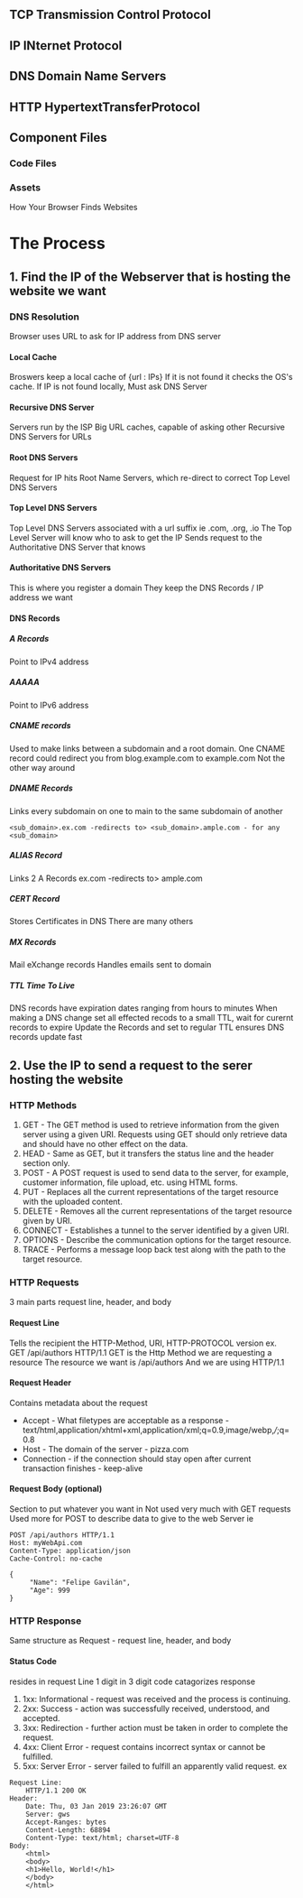 
## TCP Transmission Control Protocol

## IP INternet Protocol

## DNS Domain Name Servers

## HTTP HypertextTransferProtocol

## Component Files

### Code Files

### Assets

How Your Browser Finds Websites
# The Process
## 1. Find the IP of the Webserver that is hosting the website we want
### DNS Resolution
Browser uses URL to ask for IP address from DNS server
#### Local Cache
Broswers keep a local cache of {url : IPs}
If it is not found it checks the OS's cache.
If IP is not found locally, Must ask DNS Server
#### Recursive DNS Server
Servers run by the ISP
Big URL caches, capable of asking other Recursive DNS Servers for URLs
#### Root DNS Servers
Request for IP hits Root Name Servers, which re-direct to correct Top Level DNS Servers
#### Top Level DNS Servers 
Top Level DNS Servers associated with a url suffix ie .com, .org, .io
The Top Level Server will know who to ask to get the IP
Sends request to the Authoritative DNS Server that knows
#### Authoritative DNS Servers
This is where you register a domain
They keep the DNS Records / IP address we want
#### DNS Records
##### A Records
Point to IPv4 address
##### AAAAA
Point to IPv6 address
##### CNAME records
Used to make links between a subdomain and a root domain.
One CNAME record could redirect you from blog.example.com to example.com
Not the other way around
##### DNAME Records
Links every subdomain on one to main to the same subdomain of another
```
<sub_domain>.ex.com -redirects to> <sub_domain>.ample.com - for any <sub_domain>
```
##### ALIAS Record
Links 2 A Records
ex.com -redirects to> ample.com
##### CERT Record
Stores Certificates in DNS
There are many others
##### MX Records
Mail eXchange records
Handles emails sent to domain
##### TTL Time To Live
DNS records have expiration dates ranging from hours to minutes
When making a DNS change set all effected recods to a small TTL, 
wait for curernt records to expire
Update the Records and set to regular TTL
ensures DNS records update fast
## 2. Use the IP to send a request to the serer hosting the website

### HTTP Methods
1. 	GET - The GET method is used to retrieve information from the given server using a given URI. Requests using GET should only retrieve data and should have no other effect on the data.
2. 	HEAD - Same as GET, but it transfers the status line and the header section only.
3. 	POST - A POST request is used to send data to the server, for example, customer information, file upload, etc. using HTML forms.
4. 	PUT - Replaces all the current representations of the target resource with the uploaded content.
5. 	DELETE - Removes all the current representations of the target resource given by URI.
6. 	CONNECT - Establishes a tunnel to the server identified by a given URI.
7. 	OPTIONS - Describe the communication options for the target resource.
8. 	TRACE - Performs a message loop back test along with the path to the target resource.

### HTTP Requests
3 main parts request line, header, and body

#### Request Line
Tells the recipient the HTTP-Method, URI, HTTP-PROTOCOL version
ex. GET /api/authors HTTP/1.1
GET is the Http Method we are requesting a resource
The resource we want is /api/authors
And we are using HTTP/1.1

#### Request Header
Contains metadata about the request
* Accept - What filetypes are acceptable as a response - text/html,application/xhtml+xml,application/xml;q=0.9,image/webp,*/*;q=0.8
* Host - The domain of the server - pizza.com
* Connection - if the connection should stay open after current transaction finishes - keep-alive
  
#### Request Body (optional)
Section to put whatever you want in
Not used very much with GET requests
Used more for POST to describe data to give to the web Server
ie 
```
POST /api/authors HTTP/1.1
Host: myWebApi.com
Content-Type: application/json
Cache-Control: no-cache

{
     "Name": "Felipe Gavilán",
     "Age": 999
}
```
### HTTP Response
Same structure as Request - request line, header, and body
#### Status Code
resides in request Line
1 digit in 3 digit code catagorizes response
1. 	1xx: Informational - request was received and the process is continuing.
2. 	2xx: Success - action was successfully received, understood, and accepted.
3. 	3xx: Redirection - further action must be taken in order to complete the request.
4. 	4xx: Client Error - request contains incorrect syntax or cannot be fulfilled.
5. 	5xx: Server Error - server failed to fulfill an apparently valid request.
ex
```
Request Line:
    HTTP/1.1 200 OK
Header:
    Date: Thu, 03 Jan 2019 23:26:07 GMT
    Server: gws
    Accept-Ranges: bytes
    Content-Length: 68894
    Content-Type: text/html; charset=UTF-8
Body:
    <html>
    <body>
    <h1>Hello, World!</h1>
    </body>
    </html>
```







